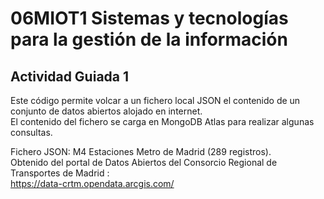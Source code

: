 # 06MIOT1 Sistemas y tecnologías para la gestión de la información

## Actividad Guiada 1

Este código permite volcar a un fichero local JSON el contenido de un conjunto de datos abiertos alojado en internet.<br />
El contenido del fichero se carga en MongoDB Atlas para realizar algunas consultas.

Fichero JSON: M4 Estaciones Metro de Madrid (289 registros).<br />
Obtenido del portal de Datos Abiertos del Consorcio Regional de Transportes de Madrid : <br />
https://data-crtm.opendata.arcgis.com/

